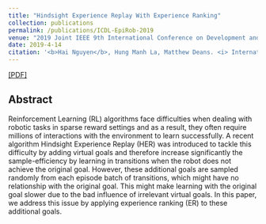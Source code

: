 ```yaml
---
title: "Hindsight Experience Replay With Experience Ranking"
collection: publications
permalink: /publications/ICDL-EpiRob-2019
venue: "2019 Joint IEEE 9th International Conference on Development and Learning and Epigenetic Robotics (ICDL-EpiRob)"
date: 2019-4-14
citation: '<b>Hai Nguyen</b>, Hung Manh La, Matthew Deans. <i> International Conference on Development and Learning and Epigenetic Robotics.</i> <b>ICDL-EpiRob 2019</b>.'
---
```

[[PDF]](http://hai-h-nguyen.github.io/files/icdl-epirob.pdf)

## Abstract
Reinforcement Learning (RL) algorithms face difficulties when dealing with robotic tasks in sparse reward settings and as a result, they often require millions of interactions with the environment to learn successfully. A recent algorithm Hindsight Experience Replay (HER) was introduced to tackle this difficulty by adding virtual goals and therefore increase significantly the sample-efficiency by learning in transitions when the robot does not achieve the original goal. However, these additional goals are sampled randomly from each episode batch of transitions, which might have no relationship with the original goal. This might make learning with the original goal slower due to the bad influence of irrelevant virtual goals. In this paper, we address this issue by applying experience ranking (ER) to these additional goals. 
